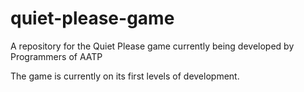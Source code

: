 # quiet-please-game
A repository for the Quiet Please game currently being developed by Programmers of AATP

The game is currently on its first levels of development.
